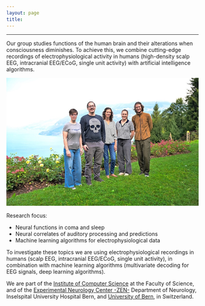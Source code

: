 ```yaml
---
layout: page
title:  
---
```



---

Our group studies functions of the human brain and their alterations when consciousness diminishes. To achieve this, we combine cutting-edge recordings of electrophysiological activity in humans (high-density scalp EEG, intracranial EEG/ECoG, single unit activity) with artificial intelligence algorithms.

![CCNGroup](/assets/img/Lab_Sept2025.jpg)


Research focus:

* Neural functions in coma and sleep
* Neural correlates of auditory processing and predictions
* Machine learning algorithms for electrophysiological data


To investigate these topics we are using electrophysiological recordings in humans (scalp EEG, intracranial EEG/ECoG, single unit activity), in combination with machine learning algorithms (multivariate decoding for EEG signals, deep learning algorithms).

We are part of the [Institute of Computer Science](https://www.inf.unibe.ch/index_eng.html) at the Faculty of Science, and of the [Experimental Neurology Center -ZEN-](https://neurologie.insel.ch/de/lehre-und-forschung/forschung/research-resources/standard-titel) Department of Neurology, Inselspital University Hospital Bern, and [University of Bern](https://www.inf.unibe.ch/index_eng.html), in Switzerland.

